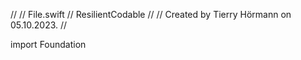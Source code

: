 //
//  File.swift
//  ResilientCodable
//
//  Created by Tierry Hörmann on 05.10.2023.
//

import Foundation
